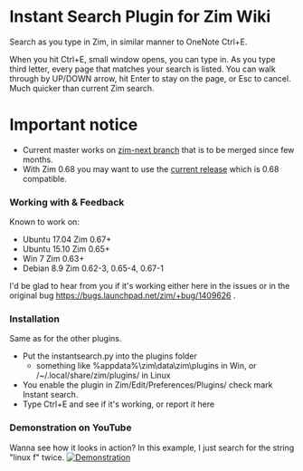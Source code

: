 # Instant Search Plugin for Zim Wiki
Search as you type in Zim, in similar manner to OneNote Ctrl+E.

When you hit Ctrl+E, small window opens, you can type in. As you type third letter, every page that matches your search is listed. You can walk through by UP/DOWN arrow, hit Enter to stay on the page, or Esc to cancel.
Much quicker than current Zim search.

# Important notice

* Current master works on [zim-next branch](https://github.com/jaap-karssenberg/zim-desktop-wiki/tree/next) that is to be merged since few months.
* With Zim 0.68 you may want to use the [current release](https://github.com/e3rd/zim-plugin-instantsearch/releases) which is 0.68 compatible.

### Working with & Feedback
Known to work on:

* Ubuntu 17.04 Zim 0.67+
* Ubuntu 15.10 Zim 0.65+
* Win 7 Zim 0.63+
* Debian 8.9 Zim 0.62-3, 0.65-4, 0.67-1

I'd be glad to hear from you if it's working either here in the issues or in the original bug https://bugs.launchpad.net/zim/+bug/1409626 .

### Installation
Same as for the other plugins.
* Put the instantsearch.py into the plugins folder
  * something like %appdata%\zim\data\zim\plugins in Win, or /~/.local/share/zim/plugins/ in Linux
* You enable the plugin in Zim/Edit/Preferences/Plugins/ check mark Instant search.
* Type Ctrl+E and see if it's working, or report it here

### Demonstration on YouTube
Wanna see how it looks in action? In this example, I just search for the string "linux f" twice.
[![Demonstration](https://img.youtube.com/vi/nB2SfxDhEoM/0.jpg)](https://www.youtube.com/watch?v=nB2SfxDhEoM)
